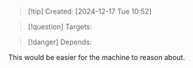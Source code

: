 
>[!tip] Created: [2024-12-17 Tue 10:52]

>[!question] Targets: 

>[!danger] Depends: 

This would be easier for the machine to reason about.